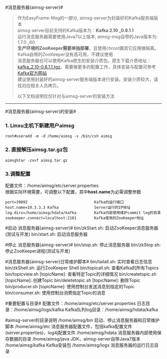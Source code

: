 #消息服务器(aimsg-server)#
>  作为EasyFrame-Msg的一部分, aimsg-server为封装好的Kafka服务端版本  
>  aimsg-server目前支持的Kafka版本为：**Kafka 2.10 _0.8.1.1**  
>  运行消息服务器需要使用Java7以上版本, aimsg-msg自带的Java版本为: 1.7.0 _60  
>  **生产环境的ZooKeeper需要单独部署**，且使用chroot跟其它应用做隔离。Kafka自带的ZooKeeper没有高可用，不建议使用  
>  消息服务器也可以使用Kafka原生的安装介质包，原生下载介质地址：[kafka_2.10-0.8.1.1.tgz](https://www.apache.org/dyn/closer.cgi?path=/kafka/0.8.1.1/kafka_2.10-0.8.1.1.tgz "kafka_2.10-0.8.1.1.tgz")。需要做更多的配置工作，具体安装与配置可参考[Kafka官方网站](http://kafka.apache.org/)   
>  建议使用封装好的aimsg-server服务端版本进行安装。安装介质较大，请找对应相关人员拷贝。  
>    
>  以下文档说明仅仅针对与aimsg-server的安装方法  

----------

#消息服务器(aimsg-server)的安装#
### 1. Linxu主机下新建用户aimsg 
	root#useradd -m -d /home/aimsg -s /bin/csh aimsg

### 2. 直接解压aimsg.tar.gz包    
	aimsg%tar -zxvf aimsg.tar.gz

### 3.调整配置 
配置文件：/home/aimsg/etc/server.properties    
根据实际环境需要，可调整以下配置，其中**host.name**为必需调整参数  

	port=39092  							Kafka的运行端口  
	host.name=10.3.3.3 Kafka 				Server运行的IP地址 
	log.dirs=/home/aimsg/hdata/kafka  		Kafka内部使用维护commit log的目录
	zookeeper.connect=localhost:2181 		Kafka使用的ZooKeeper地址

#启动 消息服务器(aimsg-server)#
	bin/zkStart.sh: 						启动ZooKeeper消息服务器(测试与开发)
	bin/start.sh: 							启动消息服务器

#停止 消息服务器(aimsg-server)#
	bin/stop.sh: 							停止消息服务器
	bin/zkStop.sh: 							停止ZooKeeper进程(测试与开发)

#消息服务器(aimsg-server)日常维护脚本#
	bin/tailall.sh: 						实时查看日志信息
	bin/zkShell.sh: 						运行ZooKeeper Shell
	bin/topicall.sh: 						查看Kafka的所有Topics
	bin/topicview.sh [topicName]: 			查看特定Topic的详细情况 
	bin/createtopic.sh [topicName]: 		创建Topic
	bin/deletetopic.sh [topicName]: 		删除Topic
	bin/producer.sh [topicName]: 			使用控制台发送消息到指定的Topic
	bin/consumer.sh:						使用控制台消费指定Topic的消息


#重要配置与目录#
	配置文件：/home/aimsg/etc/server.properties
	日志目录：/home/aimsg/logs/kafka
	Kafka队列log目录：/home/aimsg/hdata/kafka

#aimsg-server的目录说明
	/home/aimsg/bin							启动、停止消息服务器和日常维护脚本
	/home/aimsg/etc							消息服务器配置文件，包括kafka配置文件(server.properties)，log4j配置文件
	/home/aimsg/hdata						消息服务器内部使用保存数据的目录
	/home/aimsg/java						JDK，aimsg-server自带Java7版本
	/home/aimsg/kafka						Kafka安装包
	/home/aimsg/logs						消息服务器的运行日志目录
	
	